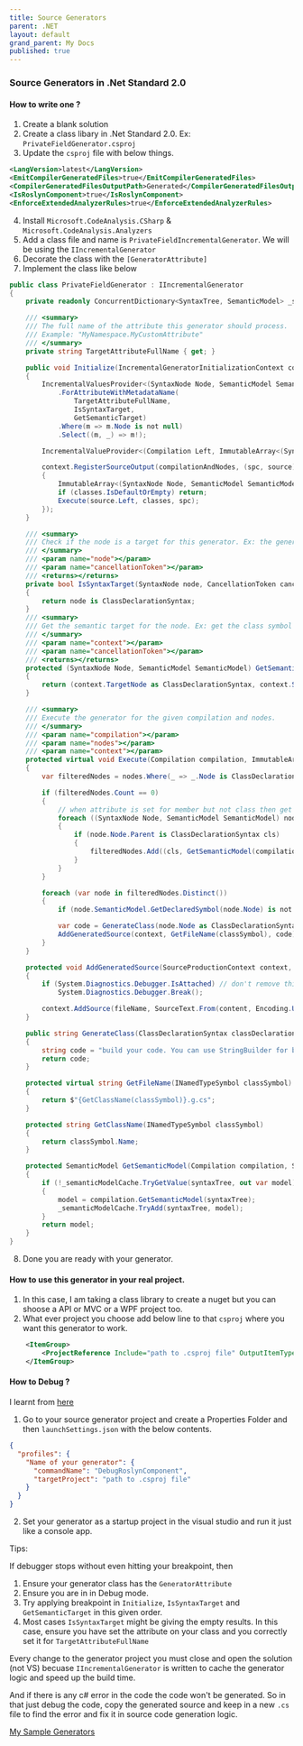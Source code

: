 ```yaml
---
title: Source Generators
parent: .NET
layout: default
grand_parent: My Docs
published: true
---
```


### Source Generators in .Net Standard 2.0

#### How to write one ? 

1. Create a blank solution 
2. Create a class libary in .Net Standard 2.0. Ex: `PrivateFieldGenerator.csproj`
3. Update the `csproj` file with below things. 
```xml
<LangVersion>latest</LangVersion>
<EmitCompilerGeneratedFiles>true</EmitCompilerGeneratedFiles>
<CompilerGeneratedFilesOutputPath>Generated</CompilerGeneratedFilesOutputPath>
<IsRoslynComponent>true</IsRoslynComponent>
<EnforceExtendedAnalyzerRules>true</EnforceExtendedAnalyzerRules>
```
4. Install `Microsoft.CodeAnalysis.CSharp` & `Microsoft.CodeAnalysis.Analyzers`
5. Add a class file and name is `PrivateFieldIncrementalGenerator`. We will be using the `IIncrementalGenerator`
6. Decorate the class with the `[GeneratorAttribute]`
7. Implement the class like below  
```c#
public class PrivateFieldGenerator : IIncrementalGenerator
{
    private readonly ConcurrentDictionary<SyntaxTree, SemanticModel> _semanticModelCache = new();

    /// <summary>
    /// The full name of the attribute this generator should process.
    /// Example: "MyNamespace.MyCustomAttribute"
    /// </summary>
    private string TargetAttributeFullName { get; }

    public void Initialize(IncrementalGeneratorInitializationContext context)
    {
        IncrementalValuesProvider<(SyntaxNode Node, SemanticModel SemanticModel)> syntaxProvider = context.SyntaxProvider
            .ForAttributeWithMetadataName(
                TargetAttributeFullName,
                IsSyntaxTarget,
                GetSemanticTarget)
            .Where(m => m.Node is not null)
            .Select((m, _) => m!);

        IncrementalValueProvider<(Compilation Left, ImmutableArray<(SyntaxNode Node, SemanticModel SemanticModel)> Right)> compilationAndNodes = context.CompilationProvider.Combine(syntaxProvider.Collect());

        context.RegisterSourceOutput(compilationAndNodes, (spc, source) =>
        {
            ImmutableArray<(SyntaxNode Node, SemanticModel SemanticModel)> classes = [.. source.Right.Distinct()];
            if (classes.IsDefaultOrEmpty) return;
            Execute(source.Left, classes, spc);
        });
    }

    /// <summary>
    /// Check if the node is a target for this generator. Ex: the generator should handle nodes that are classes only with a specific attribute.
    /// </summary>
    /// <param name="node"></param>
    /// <param name="cancellationToken"></param>
    /// <returns></returns>
    private bool IsSyntaxTarget(SyntaxNode node, CancellationToken cancellationToken)
    {
        return node is ClassDeclarationSyntax;
    }
    /// <summary>
    /// Get the semantic target for the node. Ex: get the class symbol for a class node.
    /// </summary>
    /// <param name="context"></param>
    /// <param name="cancellationToken"></param>
    /// <returns></returns>
    protected (SyntaxNode Node, SemanticModel SemanticModel) GetSemanticTarget(GeneratorAttributeSyntaxContext context, CancellationToken cancellationToken)
    {
        return (context.TargetNode as ClassDeclarationSyntax, context.SemanticModel);
    }

    /// <summary>
    /// Execute the generator for the given compilation and nodes.
    /// </summary>
    /// <param name="compilation"></param>
    /// <param name="nodes"></param>
    /// <param name="context"></param>
    protected virtual void Execute(Compilation compilation, ImmutableArray<(SyntaxNode Node, SemanticModel SemanticModel)> nodes, SourceProductionContext context)
    {
        var filteredNodes = nodes.Where(_ => _.Node is ClassDeclarationSyntax).ToList();

        if (filteredNodes.Count == 0)
        {
            // when attribute is set for member but not class then get the class.
            foreach ((SyntaxNode Node, SemanticModel SemanticModel) node in filteredNodes)
            {
                if (node.Node.Parent is ClassDeclarationSyntax cls)
                {
                    filteredNodes.Add((cls, GetSemanticModel(compilation, cls.SyntaxTree)));
                }
            }
        }

        foreach (var node in filteredNodes.Distinct())
        {
            if (node.SemanticModel.GetDeclaredSymbol(node.Node) is not INamedTypeSymbol classSymbol) continue;

            var code = GenerateClass(node.Node as ClassDeclarationSyntax, node.SemanticModel, classSymbol, nodes);
            AddGeneratedSource(context, GetFileName(classSymbol), code);
        }
    }

    protected void AddGeneratedSource(SourceProductionContext context, string fileName, string content)
    {
        if (System.Diagnostics.Debugger.IsAttached) // don't remove this. it's for debugging purposes.
            System.Diagnostics.Debugger.Break();

        context.AddSource(fileName, SourceText.From(content, Encoding.UTF8));
    }

    public string GenerateClass(ClassDeclarationSyntax classDeclarationSyntax, SemanticModel semanticModel, INamedTypeSymbol classSymbol, ImmutableArray<(SyntaxNode Node, SemanticModel SemanticModel)> matchedNodes)
    {
        string code = "build your code. You can use StringBuilder for better performance";
        return code;
    }

    protected virtual string GetFileName(INamedTypeSymbol classSymbol)
    {
        return $"{GetClassName(classSymbol)}.g.cs";
    }

    protected string GetClassName(INamedTypeSymbol classSymbol)
    {
        return classSymbol.Name;
    }

    protected SemanticModel GetSemanticModel(Compilation compilation, SyntaxTree syntaxTree)
    {
        if (!_semanticModelCache.TryGetValue(syntaxTree, out var model))
        {
            model = compilation.GetSemanticModel(syntaxTree);
            _semanticModelCache.TryAdd(syntaxTree, model);
        }
        return model;
    }
}
```
8. Done you are ready with your generator. 

#### How to use this generator in your real project. 

1. In this case, I am taking a class library to create a nuget but you can shoose a API or MVC or a WPF project too. 
2. What ever project you choose add below line to that `csproj` where you want this generator to work. 

```xml
    <ItemGroup>
        <ProjectReference Include="path to .csproj file" OutputItemType="Analyzer" ReferenceOutputAssembly="false" />
    </ItemGroup>
```


#### How to Debug ? 

I learnt from [here](https://github.com/JoanComasFdz/dotnet-how-to-debug-source-generator-vs2022)

1. Go to your source generator project and create a Properties Folder and then `launchSettings.json` with the below contents. 
```json
{
  "profiles": {
    "Name of your generator": {
      "commandName": "DebugRoslynComponent",
      "targetProject": "path to .csproj file"
    }
  }
}
```
2. Set your generator as a startup project in the visual studio and run it just like a console app. 

Tips:

If debugger stops without even hitting your breakpoint, then 
1. Ensure your generator class has the `GeneratorAttribute`
2. Ensure you are in in Debug mode. 
3. Try applying breakpoint in `Initialize`, `IsSyntaxTarget` and `GetSemanticTarget` in this given order. 
4. Most cases `IsSyntaxTarget` might be giving the empty results. In this case, ensure you have set the attribute on your class and you correctly set it for `TargetAttributeFullName`

Every change to the generator project you must close and open the solution (not VS) becuase `IIncrementalGenerator` is written to cache the generator logic and speed up the build time. 

And if there is any c# error in the code the code won't be generated. So in that just debug the code, copy the generated source and keep in a new `.cs` file to find the error and fix it in source code generation logic. 


[My Sample Generators](https://github.com/DotNetExtended/Default)
